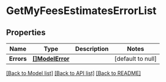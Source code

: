 # GetMyFeesEstimatesErrorList

## Properties
Name | Type | Description | Notes
------------ | ------------- | ------------- | -------------
**Errors** | [**[]ModelError**](Error.md) |  | [default to null]

[[Back to Model list]](../README.md#documentation-for-models) [[Back to API list]](../README.md#documentation-for-api-endpoints) [[Back to README]](../README.md)

